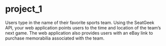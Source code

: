 # project_1
Users type in the name of their favorite sports team. Using the SeatGeek API, your web application points users to the time and location of the team’s next game. The web application also provides users with an eBay link to purchase memorabilia associated with the team.

